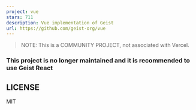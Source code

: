 ```yaml
---
project: vue
stars: 711
description: Vue implementation of Geist
url: https://github.com/geist-org/vue
---
```


> NOTE: This is a COMMUNITY PROJECT, not associated with Vercel.

### This project is no longer maintained and it is recommended to use Geist React

  
  
  

LICENSE
-------

MIT
